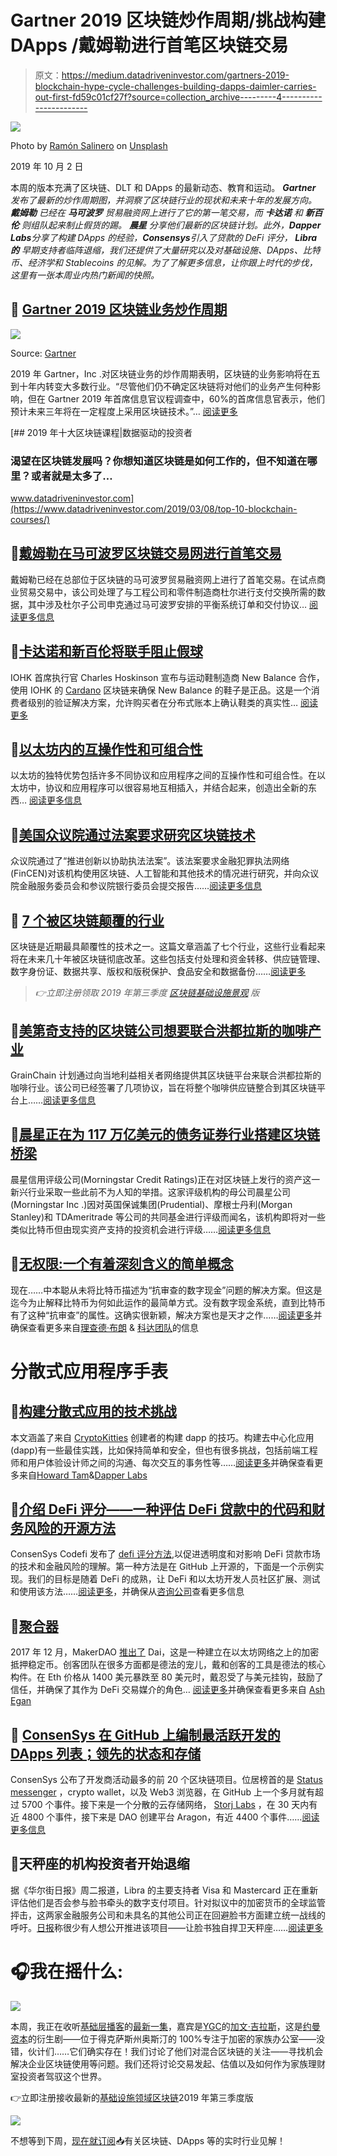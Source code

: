 # Gartner 2019 区块链炒作周期/挑战构建 DApps /戴姆勒进行首笔区块链交易

> 原文：<https://medium.datadriveninvestor.com/gartners-2019-blockchain-hype-cycle-challenges-building-dapps-daimler-carries-out-first-fd59c01cf27f?source=collection_archive---------4----------------------->

![](img/85bfa8538acfb49f4c047a9c794acab8.png)

Photo by [Ramón Salinero](https://unsplash.com/@donramxn?utm_source=unsplash&utm_medium=referral&utm_content=creditCopyText) on [Unsplash](https://unsplash.com/s/photos/technology?utm_source=unsplash&utm_medium=referral&utm_content=creditCopyText)

2019 年 10 月 2 日

本周的版本充满了区块链、DLT 和 DApps 的最新动态、教育和运动。 ***Gartner*** *发布了最新的炒作周期图，并洞察了区块链行业的现状和未来十年的发展方向。* ***戴姆勒*** *已经在* ***马可波罗*** *贸易融资网上进行了它的第一笔交易，而* ***卡达诺*** *和* ***新百伦*** *则组队起来制止假货的踢。* ***晨星*** *分享他们最新的区块链计划。此外，****Dapper Labs****分享了构建 DApps 的经验，****Consensys****引入了贷款的 DeFi 评分，* ***Libra 的*** *早期支持者临阵退缩，我们还提供了大量研究以及对基础设施、DApps、比特币、经济学和 Stablecoins 的见解。为了了解更多信息，让你跟上时代的步伐，这里有一张本周业内热门新闻的快照。*

## 📖 [Gartner 2019 区块链业务炒作周期](https://www.gartner.com/en/newsroom/press-releases/2019-09-12-gartner-2019-hype-cycle-for-blockchain-business-shows)

![](img/0f6fe3bea3df5311901df258d3b5423e.png)

Source: [Gartner](https://www.gartner.com/en/newsroom/press-releases/2019-09-12-gartner-2019-hype-cycle-for-blockchain-business-shows)

2019 年 Gartner，Inc .对区块链业务的炒作周期表明，区块链的业务影响将在五到十年内转变大多数行业。“尽管他们仍不确定区块链将对他们的业务产生何种影响，但在 Gartner 2019 年首席信息官议程调查中，60%的首席信息官表示，他们预计未来三年将在一定程度上采用区块链技术。”… [阅读更多](https://www.gartner.com/en/newsroom/press-releases/2019-09-12-gartner-2019-hype-cycle-for-blockchain-business-shows)

[](https://www.datadriveninvestor.com/2019/03/08/top-10-blockchain-courses/) [## 2019 年十大区块链课程|数据驱动的投资者

### 渴望在区块链发展吗？你想知道区块链是如何工作的，但不知道在哪里？或者就是太多了…

www.datadriveninvestor.com](https://www.datadriveninvestor.com/2019/03/08/top-10-blockchain-courses/) 

## 📖[戴姆勒在马可波罗区块链交易网进行首笔交易](https://www.coindesk.com/daimler-carries-out-first-transaction-on-marco-polo-blockchain-trade-network)

戴姆勒已经在总部位于区块链的马可波罗贸易融资网上进行了首笔交易。在试点商业贸易交易中，该公司处理了与工程公司和零件制造商杜尔进行支付交换所需的数据，其中涉及杜尔子公司申克通过马可波罗安排的平衡系统订单和交付协议… [阅读更多信息](https://www.coindesk.com/daimler-carries-out-first-transaction-on-marco-polo-blockchain-trade-network)

## 📖[卡达诺和新百伦将联手阻止假球](https://www.coindesk.com/cardano-and-new-balance-will-team-up-to-stop-counterfeit-kicks)

IOHK 首席执行官 Charles Hoskinson 宣布与运动鞋制造商 New Balance 合作，使用 IOHK 的 [Cardano](https://medium.com/u/b1c6b32dcdb7?source=post_page-----fd59c01cf27f--------------------------------) 区块链来确保 New Balance 的鞋子是正品。这是一个消费者级别的验证解决方案，允许购买者在分布式账本上确认鞋类的真实性… [阅读更多](https://www.coindesk.com/cardano-and-new-balance-will-team-up-to-stop-counterfeit-kicks)

## 📖[以太坊内的互操作性和可组合性](https://lindajxie.com/2019/09/25/interoperability-and-composability-within-ethereum/)

以太坊的独特优势包括许多不同协议和应用程序之间的互操作性和可组合性。在以太坊中，协议和应用程序可以很容易地互相插入，并结合起来，创造出全新的东西… [阅读更多信息](https://lindajxie.com/2019/09/25/interoperability-and-composability-within-ethereum/)

## 📖[美国众议院通过法案要求研究区块链技术](https://www.forbes.com/sites/jasonbrett/2019/09/26/us-house-passes-bill-requiring-study-of-blockchain-technology/#21601d56101c)

众议院通过了“推进创新以协助执法法案”。该法案要求金融犯罪执法网络(FinCEN)对该机构使用区块链、人工智能和其他技术的情况进行研究，并向众议院金融服务委员会和参议院银行委员会提交报告……[阅读更多信息](https://www.forbes.com/sites/jasonbrett/2019/09/26/us-house-passes-bill-requiring-study-of-blockchain-technology/#21601d56101c)

## 📖 [7 个被区块链颠覆的行业](https://interestingengineering.com/7-industries-that-are-set-to-be-disrupted-by-blockchain)

区块链是近期最具颠覆性的技术之一。这篇文章涵盖了七个行业，这些行业看起来将在未来几十年被区块链彻底改革。这些包括支付处理和资金转移、供应链管理、数字身份证、数据共享、版权和版税保护、食品安全和数据备份……[阅读更多](https://interestingengineering.com/7-industries-that-are-set-to-be-disrupted-by-blockchain)

> *👉立即注册领取 2019 年第三季度* [*区块链基础设施景观*](https://www.topionetworks.com/events/5d79268b78e00230faba6f77) *版*

## 📖[美第奇支持的区块链公司想要联合洪都拉斯的咖啡产业](https://cointelegraph.com/news/medici-backed-blockchain-firm-wants-to-unite-the-coffee-industry-of-honduras)

GrainChain 计划通过向当地利益相关者网络提供其区块链平台来联合洪都拉斯的咖啡行业。该公司已经签署了几项协议，旨在将整个咖啡供应链整合到其区块链平台上……[阅读更多信息](https://cointelegraph.com/news/medici-backed-blockchain-firm-wants-to-unite-the-coffee-industry-of-honduras)

## 📖[晨星正在为 117 万亿美元的债务证券行业搭建区块链桥梁](https://www.forbes.com/sites/michaeldelcastillo/2019/10/01/morningstar-is-building-a-blockchain-bridge-to-the-117-trillion-debt-securities-industry)

晨星信用评级公司(Morningstar Credit Ratings)正在对区块链上发行的资产这一新兴行业采取一些此前不为人知的举措。这家评级机构的母公司晨星公司(Morningstar Inc .)因对英国保诚集团(Prudential)、摩根士丹利(Morgan Stanley)和 TDAmeritrade 等公司的共同基金进行评级而闻名，该机构即将对一些类似比特币但由现实资产支持的投资机会进行评级……[阅读更多信息](https://www.forbes.com/sites/michaeldelcastillo/2019/10/01/morningstar-is-building-a-blockchain-bridge-to-the-117-trillion-debt-securities-industry)

## 📖[无权限:一个有着深刻含义的简单概念](https://medium.com/corda/permissionlessness-a-simple-concept-with-profound-implications-cde3d45514f1)

现在……中本聪从未将比特币描述为“抗审查的数字现金”问题的解决方案。但这是迄今为止解释比特币为何如此运作的最简单方式。没有数字现金系统，直到比特币有了这种“抗审查”的属性。这确实很新颖，解决方案也是天才之作……[阅读更多](https://medium.com/corda/permissionlessness-a-simple-concept-with-profound-implications-cde3d45514f1)并确保查看更多来自[理查德·布朗](https://medium.com/u/387b2a5a5d90?source=post_page-----fd59c01cf27f--------------------------------) & [科达团队](https://medium.com/u/b90392771839?source=post_page-----fd59c01cf27f--------------------------------)的信息

# 分散式应用程序手表

## 📖[构建分散式应用的技术挑战](https://medium.com/dapperlabs/cryptokitties-tips-how-to-build-a-decentralized-application-3d5353f6bcc7)

本文涵盖了来自 [CryptoKitties](https://medium.com/u/c8b1419b5d28?source=post_page-----fd59c01cf27f--------------------------------) 创建者的构建 dapp 的技巧。构建去中心化应用(dapp)有一些最佳实践，比如保持简单和安全，但也有很多挑战，包括前端工程师和用户体验设计师之间的沟通、每次交互的事务性等……[阅读更多](https://medium.com/dapperlabs/cryptokitties-tips-how-to-build-a-decentralized-application-3d5353f6bcc7)并确保查看更多来自[Howard Tam](https://medium.com/u/90d6657c177?source=post_page-----fd59c01cf27f--------------------------------)&[Dapper Labs](https://medium.com/u/6544777e30d2?source=post_page-----fd59c01cf27f--------------------------------)

## 📖[介绍 DeFi 评分——一种评估 DeFi 贷款中的代码和财务风险的开源方法](https://media.consensys.net/introducing-the-defi-score-an-open-source-methodology-to-evaluate-code-and-financial-risk-in-defi-6c8616de791c)

ConsenSys Codefi 发布了 [defi 评分方法](https://codefi.consensys.net/defi-score),以促进透明度和对影响 DeFi 贷款市场的技术和金融风险的理解。第一种方法是在 GitHub 上开源的，下面是一个示例实现。我们的目标是随着 DeFi 的成熟，让 DeFi 和以太坊开发人员社区扩展、测试和使用该方法……[阅读更多](https://media.consensys.net/introducing-the-defi-score-an-open-source-methodology-to-evaluate-code-and-financial-risk-in-defi-6c8616de791c)，并确保从[咨询公司](https://medium.com/u/6c7078bf7b01?source=post_page-----fd59c01cf27f--------------------------------)查看更多信息

## 📖[聚合器](https://medium.com/@Ashaegan/aggregators-a3df3bd32892)

2017 年 12 月，MakerDAO [推出了](https://medium.com/makerdao/dai-is-now-live-ad87e34fc826) Dai，这是一种建立在以太坊网络之上的加密抵押稳定币。创客团队在很多方面都是德法的宠儿，戴和创客的工具是德法的核心构件。在 Eth 价格从 1400 美元暴跌至 80 美元时，戴忍受了与美元挂钩，鼓励了信任，并确保了其作为 DeFi 交易媒介的角色… [阅读更多](https://medium.com/@Ashaegan/aggregators-a3df3bd32892)并确保查看更多来自 [Ash Egan](https://medium.com/u/dbc6ba85e6bd?source=post_page-----fd59c01cf27f--------------------------------)

## 📖 [ConsenSys 在 GitHub 上编制最活跃开发的 DApps 列表；领先的状态和存储](https://eng.ambcrypto.com/consensys-compiles-list-of-most-actively-developed-dapps-on-github-status-and-storj-in-the-lead/)

ConsenSys 公布了开发商活动最多的前 20 个区块链项目。位居榜首的是 [Status messenger](https://status.im) ，crypto wallet，以及 Web3 浏览器，在 GitHub 上一个多月就有超过 5700 个事件。接下来是一个分散的云存储网络， [Storj Labs](https://medium.com/u/31bb19d6e641?source=post_page-----fd59c01cf27f--------------------------------) ，在 30 天内有近 4800 个事件，接下来是 DAO 创建平台 Aragon，有近 4400 个事件……[阅读更多信息](https://eng.ambcrypto.com/consensys-compiles-list-of-most-actively-developed-dapps-on-github-status-and-storj-in-the-lead/)

## 📖天秤座的机构投资者开始退缩

据《华尔街日报》周二报道，Libra 的主要支持者 Visa 和 Mastercard 正在重新评估他们是否会参与脸书牵头的数字支付项目。针对拟议中的加密货币的全球监管抨击，这两家金融服务公司和未具名的其他公司正在回避脸书方面建立统一战线的呼吁。[日报](https://www.wsj.com/articles/visa-mastercard-others-reconsider-involvement-in-facebook-s-libra-network-11569967023)称很少有人想公开推进该项目——让脸书独自捍卫天秤座……[阅读更多](https://www.coindesk.com/institutional-libra-backers-are-getting-cold-feet)

# 🎧我在摇什么:

![](img/2704097ee0c450bb355e23415f6c9d08.png)

本周，我正在收听[基础层播客](https://podcasts.apple.com/us/podcast/base-layer/id1445373535)的[最新一集](https://podcasts.apple.com/us/podcast/base-layer-episode-073-gavin-gillas-ygc/id1445373535?i=1000451898976)，嘉宾是[YGC](https://www.linkedin.com/in/gavingillas/)的[加文·吉拉斯](https://ygc.capital)，这是[约曼资本](https://www.yeomans.capital/)的衍生剧——位于得克萨斯州奥斯汀的 100%专注于加密的家族办公室——没错，伙计们……它们确实存在！我们讨论了他们对混合区块链的关注——寻找机会解决企业区块链使用等问题。我们还将讨论交易发起、估值以及如何作为家族理财室投资者驾驭这个世界。

👉立即注册接收最新的[基础设施领域区块链](https://www.topionetworks.com/events/5d79268b78e00230faba6f77)2019 年第三季度版

[![](img/39ce553e72b8d4eefaa2e52ef52f2dc4.png)](https://www.topionetworks.com/events/5d79268b78e00230faba6f77)

不想等到下周，[现在就订阅](http://click1.m.readwritelabs.com/xsdqkbbrgsdtqkmntpjlstcnkytvpvphsnhsqlvbrhhd_yfqbfcmslnskglmckvqv.html?source=post_page---------------------------)📥有关区块链、DApps 等的实时行业见解！